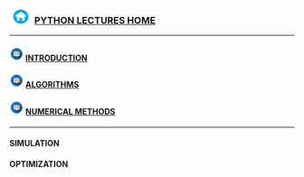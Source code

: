 
### <img src = "sample/home.png" width="40" height="25" /> [PYTHON LECTURES HOME](https://datafiction.github.io/)

------------------------

#### <img src = "sample/lecture.png" width="25" height="25" /> [INTRODUCTION](intro.MD)

#### <img src = "sample/lecture.png" width="25" height="25" /> [ALGORITHMS](algorithm.MD)

#### <img src = "sample/lecture.png" width="25" height="25" /> [NUMERICAL METHODS](numerical.MD)

-------------------

#### SIMULATION

#### OPTIMIZATION

